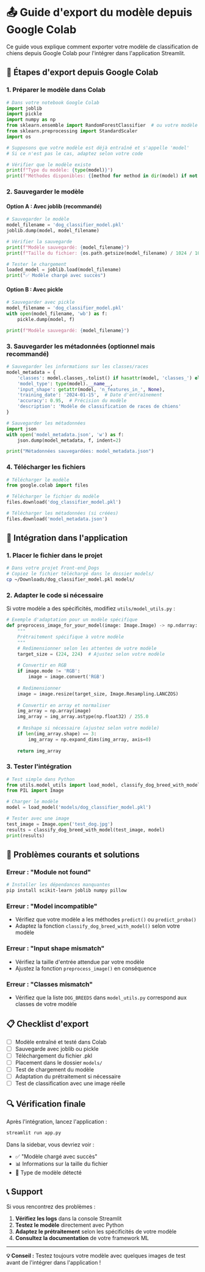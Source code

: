 # 📤 Guide d'export du modèle depuis Google Colab

Ce guide vous explique comment exporter votre modèle de classification de chiens depuis Google Colab pour l'intégrer dans l'application Streamlit.

## 🎯 **Étapes d'export depuis Google Colab**

### 1. **Préparer le modèle dans Colab**

```python
# Dans votre notebook Google Colab
import joblib
import pickle
import numpy as np
from sklearn.ensemble import RandomForestClassifier  # ou votre modèle
from sklearn.preprocessing import StandardScaler
import os

# Supposons que votre modèle est déjà entraîné et s'appelle 'model'
# Si ce n'est pas le cas, adaptez selon votre code

# Vérifier que le modèle existe
print(f"Type du modèle: {type(model)}")
print(f"Méthodes disponibles: {[method for method in dir(model) if not method.startswith('_')]}")
```

### 2. **Sauvegarder le modèle**

#### **Option A : Avec joblib (recommandé)**
```python
# Sauvegarder le modèle
model_filename = 'dog_classifier_model.pkl'
joblib.dump(model, model_filename)

# Vérifier la sauvegarde
print(f"Modèle sauvegardé: {model_filename}")
print(f"Taille du fichier: {os.path.getsize(model_filename) / 1024 / 1024:.2f} MB")

# Tester le chargement
loaded_model = joblib.load(model_filename)
print("✅ Modèle chargé avec succès")
```

#### **Option B : Avec pickle**
```python
# Sauvegarder avec pickle
model_filename = 'dog_classifier_model.pkl'
with open(model_filename, 'wb') as f:
    pickle.dump(model, f)

print(f"Modèle sauvegardé: {model_filename}")
```

### 3. **Sauvegarder les métadonnées (optionnel mais recommandé)**

```python
# Sauvegarder les informations sur les classes/races
model_metadata = {
    'classes': model.classes_.tolist() if hasattr(model, 'classes_') else [],
    'model_type': type(model).__name__,
    'input_shape': getattr(model, 'n_features_in_', None),
    'training_date': '2024-01-15',  # Date d'entraînement
    'accuracy': 0.95,  # Précision du modèle
    'description': 'Modèle de classification de races de chiens'
}

# Sauvegarder les métadonnées
import json
with open('model_metadata.json', 'w') as f:
    json.dump(model_metadata, f, indent=2)

print("Métadonnées sauvegardées: model_metadata.json")
```

### 4. **Télécharger les fichiers**

```python
# Télécharger le modèle
from google.colab import files

# Télécharger le fichier du modèle
files.download('dog_classifier_model.pkl')

# Télécharger les métadonnées (si créées)
files.download('model_metadata.json')
```

## 🔧 **Intégration dans l'application**

### 1. **Placer le fichier dans le projet**

```bash
# Dans votre projet Front-end_Dogs
# Copiez le fichier téléchargé dans le dossier models/
cp ~/Downloads/dog_classifier_model.pkl models/
```

### 2. **Adapter le code si nécessaire**

Si votre modèle a des spécificités, modifiez `utils/model_utils.py` :

```python
# Exemple d'adaptation pour un modèle spécifique
def preprocess_image_for_your_model(image: Image.Image) -> np.ndarray:
    """
    Prétraitement spécifique à votre modèle
    """
    # Redimensionner selon les attentes de votre modèle
    target_size = (224, 224)  # Ajustez selon votre modèle
    
    # Convertir en RGB
    if image.mode != 'RGB':
        image = image.convert('RGB')
    
    # Redimensionner
    image = image.resize(target_size, Image.Resampling.LANCZOS)
    
    # Convertir en array et normaliser
    img_array = np.array(image)
    img_array = img_array.astype(np.float32) / 255.0
    
    # Reshape si nécessaire (ajustez selon votre modèle)
    if len(img_array.shape) == 3:
        img_array = np.expand_dims(img_array, axis=0)
    
    return img_array
```

### 3. **Tester l'intégration**

```python
# Test simple dans Python
from utils.model_utils import load_model, classify_dog_breed_with_model
from PIL import Image

# Charger le modèle
model = load_model('models/dog_classifier_model.pkl')

# Tester avec une image
test_image = Image.open('test_dog.jpg')
results = classify_dog_breed_with_model(test_image, model)
print(results)
```

## 🚨 **Problèmes courants et solutions**

### **Erreur : "Module not found"**
```bash
# Installer les dépendances manquantes
pip install scikit-learn joblib numpy pillow
```

### **Erreur : "Model incompatible"**
- Vérifiez que votre modèle a les méthodes `predict()` ou `predict_proba()`
- Adaptez la fonction `classify_dog_breed_with_model()` selon votre modèle

### **Erreur : "Input shape mismatch"**
- Vérifiez la taille d'entrée attendue par votre modèle
- Ajustez la fonction `preprocess_image()` en conséquence

### **Erreur : "Classes mismatch"**
- Vérifiez que la liste `DOG_BREEDS` dans `model_utils.py` correspond aux classes de votre modèle

## 📋 **Checklist d'export**

- [ ] Modèle entraîné et testé dans Colab
- [ ] Sauvegarde avec joblib ou pickle
- [ ] Téléchargement du fichier .pkl
- [ ] Placement dans le dossier `models/`
- [ ] Test de chargement du modèle
- [ ] Adaptation du prétraitement si nécessaire
- [ ] Test de classification avec une image réelle

## 🔍 **Vérification finale**

Après l'intégration, lancez l'application :

```bash
streamlit run app.py
```

Dans la sidebar, vous devriez voir :
- ✅ "Modèle chargé avec succès"
- 📊 Informations sur la taille du fichier
- 🤖 Type de modèle détecté

## 📞 **Support**

Si vous rencontrez des problèmes :

1. **Vérifiez les logs** dans la console Streamlit
2. **Testez le modèle** directement avec Python
3. **Adaptez le prétraitement** selon les spécificités de votre modèle
4. **Consultez la documentation** de votre framework ML

---

**💡 Conseil :** Testez toujours votre modèle avec quelques images de test avant de l'intégrer dans l'application !
